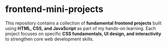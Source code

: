 # frontend-mini-projects
This repository contains a collection of **fundamental frontend projects** built using **HTML, CSS, and JavaScript** as part of my hands-on learning.   Each project focuses on specific **CSS fundamentals, UI design, and interactivity** to strengthen core web development skills.
